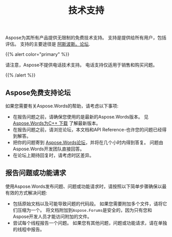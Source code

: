 ﻿---
title: 技术支持
second_title: Aspose.Words为C++
articleTitle: 技术支持
linktitle: 技术支持
type: docs
description: "Aspose.Words为C++ 为所有用户提供免费的技术支持。 请报告您的问题,问题,或功能要求使用Aspose免费支持论坛."
weight: 80
url: /zh/cpp/technical-support/
---

Aspose为其所有产品提供无限制的免费技术支持。 支持是提供给所有用户，包括评估。 支持的主要途径是 [阿斯波斯。论坛](https://forum.aspose.com/c/words/8).

{{% alert color="primary" %}}

请注意，Aspose不提供电话技术支持。 电话支持仅适用于销售和购买问题。

{{% /alert %}}

## Aspose免费支持论坛

如果您需要有关Aspose.Words的帮助，请考虑以下事项:

* 在报告问题之前，请确保您使用的是最新的Aspose.Words版本。 见 [Aspose.Words为C++ 下载](https://www.nuget.org/packages/Aspose.Words.Cpp) 了解最新版本。
* 在报告问题之前，请浏览论坛，本文档和API Reference-也许您的问题已经得到解答。
* 把你的问题寄到 [Aspose.Words论坛](https://forum.aspose.com/c/words/8)，并将在几个小时内得到答复。 问题由Aspose.Words开发团队直接回答。
* 在论坛上期待回复时，请考虑时区差异。

## 报告问题或功能请求

使用Aspose.Words发布问题、问题或功能请求时，请按照以下简单步骤确保以最有效的方式解决问题:

* 包括原始文档以及可能导致问题的代码段。 如果您需要附加多个文件，请将它们压缩为一个。 将文档附加到`Aspose.Forums`是安全的，因为只有您和Aspose开发人员才能访问附加的文件。
* 尝试每个线程报告一个问题。 如果您有其他问题，问题或功能请求，请在单独的线程中报告。
